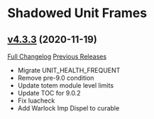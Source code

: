 # Shadowed Unit Frames

## [v4.3.3](https://github.com/Nevcairiel/ShadowedUnitFrames/tree/v4.3.3) (2020-11-19)
[Full Changelog](https://github.com/Nevcairiel/ShadowedUnitFrames/compare/v4.3.2...v4.3.3) [Previous Releases](https://github.com/Nevcairiel/ShadowedUnitFrames/releases)

- Migrate UNIT\_HEALTH\_FREQUENT  
- Remove pre-9.0 condition  
- Update totem module level limits  
- Update TOC for 9.0.2  
- Fix luacheck  
- Add Warlock Imp Dispel to curable  
